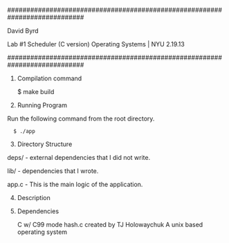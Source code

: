 ############################################################################

  David Byrd
  
  Lab #1 Scheduler (C version)
  Operating Systems | NYU
  2.19.13

############################################################################

1. Compilation command
    
      $ make build

2. Running Program

  Run the following command from the root directory.

      $ ./app

3. Directory Structure

  deps/
    - external dependencies that I did not write.

  lib/
    - dependencies that I wrote.
    
  app.c
    - This is the main logic of the application.

4. Description

  
  
5. Dependencies

    C w/ C99 mode
    hash.c created by TJ Holowaychuk
    A unix based operating system